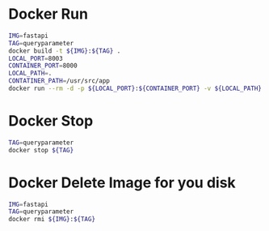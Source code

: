 # Docker Run
```bash
IMG=fastapi
TAG=queryparameter
docker build -t ${IMG}:${TAG} .
LOCAL_PORT=8003
CONTAINER_PORT=8000
LOCAL_PATH=.
CONTATINER_PATH=/usr/src/app
docker run --rm -d -p ${LOCAL_PORT}:${CONTAINER_PORT} -v ${LOCAL_PATH}:${CONTATINER_PATH} --name ${TAG} ${IMG}:${TAG} python main.py
```

# Docker Stop
```bash
TAG=queryparameter
docker stop ${TAG}
```

# Docker Delete Image for you disk
```bash
IMG=fastapi
TAG=queryparameter
docker rmi ${IMG}:${TAG}
```

